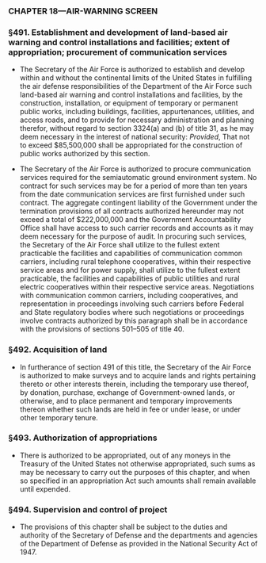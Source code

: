 ### **CHAPTER 18—AIR-WARNING SCREEN**

### §491. Establishment and development of land-based air warning and control installations and facilities; extent of appropriation; procurement of communication services
* The Secretary of the Air Force is authorized to establish and develop within and without the continental limits of the United States in fulfilling the air defense responsibilities of the Department of the Air Force such land-based air warning and control installations and facilities, by the construction, installation, or equipment of temporary or permanent public works, including buildings, facilities, appurtenances, utilities, and access roads, and to provide for necessary administration and planning therefor, without regard to section 3324(a) and (b) of title 31, as he may deem necessary in the interest of national security: _Provided_, That not to exceed $85,500,000 shall be appropriated for the construction of public works authorized by this section.

* The Secretary of the Air Force is authorized to procure communication services required for the semiautomatic ground environment system. No contract for such services may be for a period of more than ten years from the date communication services are first furnished under such contract. The aggregate contingent liability of the Government under the termination provisions of all contracts authorized hereunder may not exceed a total of $222,000,000 and the Government Accountability Office shall have access to such carrier records and accounts as it may deem necessary for the purpose of audit. In procuring such services, the Secretary of the Air Force shall utilize to the fullest extent practicable the facilities and capabilities of communication common carriers, including rural telephone cooperatives, within their respective service areas and for power supply, shall utilize to the fullest extent practicable, the facilities and capabilities of public utilities and rural electric cooperatives within their respective service areas. Negotiations with communication common carriers, including cooperatives, and representation in proceedings involving such carriers before Federal and State regulatory bodies where such negotiations or proceedings involve contracts authorized by this paragraph shall be in accordance with the provisions of sections 501–505 of title 40.

### §492. Acquisition of land
* In furtherance of section 491 of this title, the Secretary of the Air Force is authorized to make surveys and to acquire lands and rights pertaining thereto or other interests therein, including the temporary use thereof, by donation, purchase, exchange of Government-owned lands, or otherwise, and to place permanent and temporary improvements thereon whether such lands are held in fee or under lease, or under other temporary tenure.

### §493. Authorization of appropriations
* There is authorized to be appropriated, out of any moneys in the Treasury of the United States not otherwise appropriated, such sums as may be necessary to carry out the purposes of this chapter, and when so specified in an appropriation Act such amounts shall remain available until expended.

### §494. Supervision and control of project
* The provisions of this chapter shall be subject to the duties and authority of the Secretary of Defense and the departments and agencies of the Department of Defense as provided in the National Security Act of 1947.